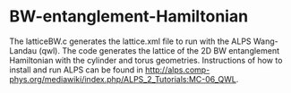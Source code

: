 # BW-entanglement-Hamiltonian
The latticeBW.c generates the lattice.xml file to run with the ALPS Wang-Landau (qwl).
The code generates the lattice of the 2D BW entanglement Hamiltonian with the cylinder and torus geometries.
Instructions of how to install and run ALPS can be found in http://alps.comp-phys.org/mediawiki/index.php/ALPS_2_Tutorials:MC-06_QWL.
